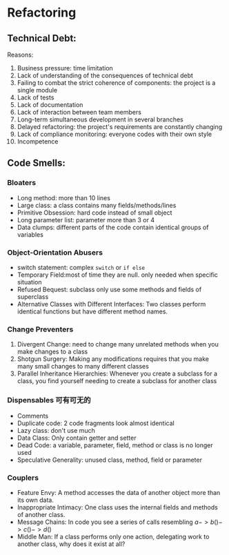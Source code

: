 # Refactoring

## Technical Debt:
Reasons:
1. Business pressure: time limitation
2. Lack of understanding of the consequences of technical debt
3. Failing to combat the strict coherence of components: the project is a single module
4. Lack of tests
5. Lack of documentation
6. Lack of interaction between team members
7. Long-term simultaneous development in several branches
8. Delayed refactoring: the project's requirements are constantly changing
9. Lack of compliance monitoring: everyone codes with their own style
10. Incompetence

## Code Smells:
### Bloaters
+ Long method: more than 10 lines
+ Large class: a class contains many fields/methods/lines
+ Primitive Obsession: hard code instead of small object
+ Long parameter list: parameter more than 3 or 4
+ Data clumps: different parts of the code contain identical groups of variables
### Object-Orientation Abusers
+ switch statement: complex `switch` or `if else`
+ Temporary Field:most of time they are null. only needed when specific situation
+ Refused Bequest: subclass only use some methods and fields of superclass
+ Alternative Classes with Different Interfaces: Two classes perform identical functions but have different method names.
### Change Preventers
1. Divergent Change: need to change many unrelated methods when you make changes to a class
2. Shotgun Surgery: Making any modifications requires that you make many small changes to many different classes
3. Parallel Inheritance Hierarchies: Whenever you create a subclass for a class, you find yourself needing to create a subclass for another class
### Dispensables 可有可无的
+ Comments
+ Duplicate code: 2 code fragments look almost identical
+ Lazy class: don't use much
+ Data Class: Only contain getter and setter
+ Dead Code: a variable, parameter, field, method or class is no longer used
+ Speculative Generality: unused class, method, field or parameter
### Couplers
+ Feature Envy: A method accesses the data of another object more than its own data.
+ Inappropriate Intimacy: One class uses the internal fields and methods of another class.
+ Message Chains: In code you see a series of calls resembling $a->b()->c()->d()$
+ Middle Man: If a class performs only one action, delegating work to another class, why does it exist at all?